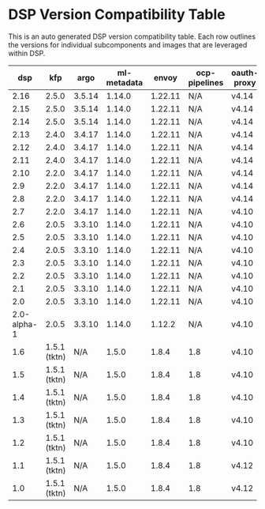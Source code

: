 <!--THIS DOC IS AUTO GENERATED-->
# DSP Version Compatibility Table

This is an auto generated DSP version compatibility table.
Each row outlines the versions for individual subcomponents and images that are leveraged within DSP.

| dsp         | kfp          | argo   | ml-metadata | envoy   | ocp-pipelines | oauth-proxy | mariadb-103 | ubi-minimal | ubi-micro | openshift            |
|-------------|--------------|--------|-------------|---------|---------------|-------------|-------------|-------------|-----------|----------------------|
| 2.16        | 2.5.0        | 3.5.14 | 1.14.0      | 1.22.11 | N/A           | v4.14       | 1           | N/A         | N/A       | 4.16,4.17,4.18,4.19  |
| 2.15        | 2.5.0        | 3.5.14 | 1.14.0      | 1.22.11 | N/A           | v4.14       | 1           | N/A         | N/A       | 4.16,4.17,4.18,4.19  |
| 2.14        | 2.5.0        | 3.5.14 | 1.14.0      | 1.22.11 | N/A           | v4.14       | 1           | N/A         | N/A       | 4.16,4.17,4.18,4.19  |
| 2.13        | 2.4.0        | 3.4.17 | 1.14.0      | 1.22.11 | N/A           | v4.14       | 1           | N/A         | N/A       | 4.16,4.17,4.18,4.19  |
| 2.12        | 2.4.0        | 3.4.17 | 1.14.0      | 1.22.11 | N/A           | v4.14       | 1           | N/A         | N/A       | 4.16,4.17,4.18,4.19  |
| 2.11        | 2.4.0        | 3.4.17 | 1.14.0      | 1.22.11 | N/A           | v4.14       | 1           | N/A         | N/A       | 4.15,4.16,4.17       |
| 2.10        | 2.2.0        | 3.4.17 | 1.14.0      | 1.22.11 | N/A           | v4.14       | 1           | N/A         | N/A       | 4.15,4.16,4.17       |
| 2.9         | 2.2.0        | 3.4.17 | 1.14.0      | 1.22.11 | N/A           | v4.14       | 1           | N/A         | N/A       | 4.15,4.16,4.17       |
| 2.8         | 2.2.0        | 3.4.17 | 1.14.0      | 1.22.11 | N/A           | v4.14       | 1           | N/A         | N/A       | 4.15,4.16,4.17       |
| 2.7         | 2.2.0        | 3.4.17 | 1.14.0      | 1.22.11 | N/A           | v4.10       | 1           | N/A         | N/A       | 4.15,4.16,4.17       |
| 2.6         | 2.0.5        | 3.3.10 | 1.14.0      | 1.22.11 | N/A           | v4.10       | 1           | N/A         | N/A       | 4.14,4.15,4.16       |
| 2.5         | 2.0.5        | 3.3.10 | 1.14.0      | 1.22.11 | N/A           | v4.10       | 1           | N/A         | N/A       | 4.14,4.15,4.16       |
| 2.4         | 2.0.5        | 3.3.10 | 1.14.0      | 1.22.11 | N/A           | v4.10       | 1           | N/A         | N/A       | 4.14,4.15,4.16       |
| 2.3         | 2.0.5        | 3.3.10 | 1.14.0      | 1.22.11 | N/A           | v4.10       | 1           | N/A         | N/A       | 4.13,4.14,4.15       |
| 2.2         | 2.0.5        | 3.3.10 | 1.14.0      | 1.22.11 | N/A           | v4.10       | 1           | N/A         | N/A       | 4.13,4.14,4.15       |
| 2.1         | 2.0.5        | 3.3.10 | 1.14.0      | 1.22.11 | N/A           | v4.10       | 1           | N/A         | N/A       | 4.13,4.14,4.15       |
| 2.0         | 2.0.5        | 3.3.10 | 1.14.0      | 1.22.11 | N/A           | v4.10       | 1           | N/A         | N/A       | 4.12,4.13,4.14       |
| 2.0-alpha-1 | 2.0.5        | 3.3.10 | 1.14.0      | 1.12.2  | N/A           | v4.10       | 1           | N/A         | N/A       | 4.12,4.13,4.14       |
| 1.6         | 1.5.1 (tktn) | N/A    | 1.5.0       | 1.8.4   | 1.8           | v4.10       | 1           | 8.8         | 8.8       | 4.11,4.12,4.13       |
| 1.5         | 1.5.1 (tktn) | N/A    | 1.5.0       | 1.8.4   | 1.8           | v4.10       | 1           | 8.8         | 8.8       | 4.11,4.12,4.13       |
| 1.4         | 1.5.1 (tktn) | N/A    | 1.5.0       | 1.8.4   | 1.8           | v4.10       | 1           | 8.8         | 8.8       | 4.11,4.12,4.13       |
| 1.3         | 1.5.1 (tktn) | N/A    | 1.5.0       | 1.8.4   | 1.8           | v4.10       | 1           | 8.8         | 8.8       | 4.10,4.11,4.12       |
| 1.2         | 1.5.1 (tktn) | N/A    | 1.5.0       | 1.8.4   | 1.8           | v4.10       | 1           | 8.8         | 8.8       | 4.10,4.11,4.12       |
| 1.1         | 1.5.1 (tktn) | N/A    | 1.5.0       | 1.8.4   | 1.8           | v4.12       | 1           | 8.8         | 8.8       | 4.10,4.11,4.12       |
| 1.0         | 1.5.1 (tktn) | N/A    | 1.5.0       | 1.8.4   | 1.8           | v4.12       | 1           | 8.8         | 8.8       | 4.10,4.11,4.12       |



[ml-metadata]: https://github.com/opendatahub-io/data-science-pipelines/blob/master/third-party/ml-metadata/Dockerfile#L15
[envoy]: https://github.com/opendatahub-io/data-science-pipelines/blob/master/third-party/metadata_envoy/Dockerfile#L15
[oauth-proxy]: https://catalog.redhat.com/software/containers/openshift4/ose-oauth-proxy/5cdb2133bed8bd5717d5ae64?tag=v4.13.0-202307271338.p0.g44af5a3.assembly.stream&push_date=1691493453000
[mariaDB]: https://catalog.redhat.com/software/containers/rhel8/mariadb-103/5ba0acf2d70cc57b0d1d9e78
[ubi-minimal]: https://catalog.redhat.com/software/containers/ubi8/ubi-minimal/5c359a62bed8bd75a2c3fba8?architecture=amd64&tag=8.8
[ubi-micro]: https://catalog.redhat.com/software/containers/ubi8-micro/601a84aadd19c7786c47c8ea?architecture=amd64&tag=8.8
